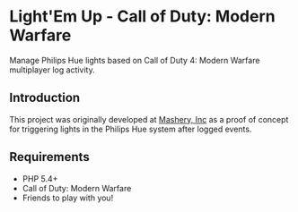 # Light'Em Up - Call of Duty: Modern Warfare

Manage Philips Hue lights based on Call of Duty 4: Modern Warfare multiplayer log activity.

## Introduction

This project was originally developed at [Mashery, Inc](http://mashery.com) as a proof of concept for triggering lights in the Philips Hue system after logged events.

## Requirements

- PHP 5.4+
- Call of Duty: Modern Warfare
- Friends to play with you!
